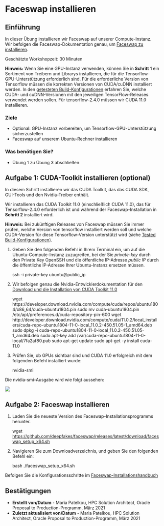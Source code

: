 # Faceswap installieren

## Einführung

In dieser Übung installieren wir Faceswap auf unserer Compute-Instanz. Wir befolgen die Faceswap-Dokumentation genau, um [Faceswap zu installieren](https://forum.faceswap.dev/viewtopic.php?f=4&t=68).

Geschätzte Workshopzeit: 30 Minuten

**Hinweis:** Wenn Sie eine GPU-Instanz verwenden, können Sie in **Schritt 1** ein Sortiment von Treibern und Librarys installieren, die für die Tensorflow-GPU-Unterstützung erforderlich sind. Für die erforderliche Version von Tensorflow müssen die korrekten Versionen von CUDA/cuDNN installiert werden. In den [getesteten Build-Konfigurationen](https://www.tensorflow.org/install/source#linux) erfahren Sie, welche CUDA- und cuDNN-Versionen mit den jeweiligen TensorFlow-Releases verwendet werden sollen. Für tensorflow-2.4.0 müssen wir CUDA 11.0 installieren.

### Ziele

*   Optional: GPU-Instanz vorbereiten, um Tensorflow-GPU-Unterstützung sicherzustellen
*   Faceswap auf unserem Ubuntu-Rechner installieren

### Was benötigen Sie?

*   Übung 1 zu Übung 3 abschließen

## Aufgabe 1: CUDA-Toolkit installieren (optional)

In diesem Schritt installieren wir das CUDA Toolkit, das das CUDA SDK, GUI-Tools und den Nvidia-Treiber enthält.

Wir installieren das CUDA Toolkit 11.0 (einschließlich CUDA 11.0), das für Tensorflow-2.4.0 erforderlich ist und während der Faceswap-Installation in **Schritt 2** installiert wird.

**Hinweis:** Bei zukünftigen Releases von Faceswap müssen Sie immer prüfen, welche Version von tensorflow installiert werden soll und welche CUDA-Version für diese Tensorflow-Version unterstützt wird (siehe [Tested Build-Konfigurationen](https://www.tensorflow.org/install/source#linux)).

1.  Geben Sie den folgenden Befehl in Ihrem Terminal ein, um auf die Ubuntu-Compute-Instanz zuzugreifen, bei der Sie _private-key_ durch den Private Key OpenSSH und die öffentliche IP-Adresse _public IP_ durch die öffentliche IP-Adresse Ihrer Ubuntu-Instanz ersetzen müssen.

       <copy>ssh -i private-key ubuntu@public_ip</copy>
    

2.  Wir befolgen genau die Nvidia-Entwicklerdokumentation für den [Download und die Installation von CUDA Toolkit 11.0](https://developer.nvidia.com/cuda-11.0-download-archive?target_os=Linux&target_arch=x86_64&target_distro=Ubuntu&target_version=1804&target_type=deblocal)

    <copy>
    wget https://developer.download.nvidia.com/compute/cuda/repos/ubuntu1804/x86_64/cuda-ubuntu1804.pin
    sudo mv cuda-ubuntu1804.pin /etc/apt/preferences.d/cuda-repository-pin-600
    wget http://developer.download.nvidia.com/compute/cuda/11.0.2/local_installers/cuda-repo-ubuntu1804-11-0-local_11.0.2-450.51.05-1_amd64.deb
    sudo dpkg -i cuda-repo-ubuntu1804-11-0-local_11.0.2-450.51.05-1_amd64.deb
    sudo apt-key add /var/cuda-repo-ubuntu1804-11-0-local/7fa2af80.pub
    sudo apt-get update
    sudo apt-get -y install cuda-11.0
    </copy>
    

3.  Prüfen Sie, ob GPUs sichtbar sind und CUDA 11.0 erfolgreich mit dem folgenden Befehl installiert wurde:

       <copy>nvidia-smi</copy>
    

Die nvidia-smi-Ausgabe wird wie folgt aussehen:

![](images/nvidia-smi.PNG " ")

## Aufgabe 2: Faceswap installieren

1.  Laden Sie die neueste Version des Faceswap-Installationsprogramms herunter.

       <copy>wget https://github.com/deepfakes/faceswap/releases/latest/download/faceswap_setup_x64.sh</copy>
    

2.  Navigieren Sie zum Downloadverzeichnis, und geben Sie den folgenden Befehl ein:

       <copy>bash ./faceswap_setup_x64.sh</copy>
    

Befolgen Sie die Konfigurationsschritte im [Faceswap-Installationshandbuch](https://forum.faceswap.dev/viewtopic.php?f=4&t=68)

## **Bestätigungen**

*   **Erstellt von/Datum** - Maria Patelkou, HPC Solution Architect, Oracle Proposal to Production-Programm, März 2021
*   **Zuletzt aktualisiert von/Datum** - Maria Patelkou, HPC Solution Architect, Oracle Proposal to Production-Programm, März 2021